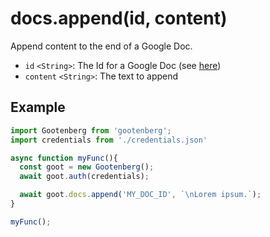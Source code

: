 # docs.append(id, content)

Append content to the end of a Google Doc.

- `id` `<String>`: The Id for a Google Doc (see [here](../README.md#usage))
- `content` `<String>`: The text to append

## Example
```javascript
import Gootenberg from 'gootenberg';
import credentials from './credentials.json'

async function myFunc(){
  const goot = new Gootenberg();
  await goot.auth(credentials);

  await goot.docs.append('MY_DOC_ID', `\nLorem ipsum.`);
}

myFunc();
```
